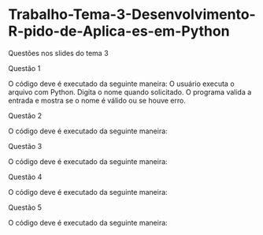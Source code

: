 # Trabalho-Tema-3-Desenvolvimento-R-pido-de-Aplica-es-em-Python
Questões nos slides do tema 3

Questão 1 

O código deve é executado da seguinte maneira:
O usuário executa o arquivo com Python.
Digita o nome quando solicitado.
O programa valida a entrada e mostra se o nome é válido ou se houve erro.

Questão 2

O código deve é executado da seguinte maneira:


Questão 3

O código deve é executado da seguinte maneira:


Questão 4

O código deve é executado da seguinte maneira:


Questão 5

O código deve é executado da seguinte maneira:
